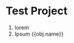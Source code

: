 <script type="text/javascript" src="data.json" ></script>
# Test Project
1. lorem
2. Ipsum {{obj.name}}
